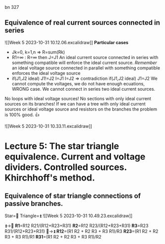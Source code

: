bn 327

## Equivalence of real current sources connected in series
![[Week 5 2023-10-31 10.12.06.excalidraw]]
**Particular cases**
* Jk=0, k=1,n => R=sum(Rk)
* R1=∞ : R=∞ 
	then J=J1
An ideal current source connected in series with something compatible will enforce the ideal current source.
*Remember* an ideal voltage source connected in parallel with something compatible enforces the ideal voltage source
* if(J1,J2 ideal) J1!=J2
	I=J1
	I=J2
	=> contradiction
	if(J1,J2 ideal) J1=J2
	We cannot compute the voltages, we do not have enough ecuations, WRONG case.
	We cannot connect in series two ideal current sources.

No loops with ideal voltage sources!
No sections with only ideal current sources on its branches!
If we can have a tree with only ideal current sources or ideal voltage source and resistors on the branches the problem is 100% good. 👍 

![[Week 5 2023-10-31 10.33.11.excalidraw]]

# Lecture 5: The star triangle equivalence. Current and voltage dividers. Controlled sources. Khirchhoff's method.

## Equivalence of star triangle connections of passive branches.
Star=🔼
Triangle=⏫️
![[Week 5 2023-10-31 10.49.23.excalidraw]]

⏫️->🔼
	**R1**=R12 R21/(R12+R23+R31)
	**R2**=R12 R23/(R12+R23+R31)
	**R3**=R23 R31/(R12+R23+R31)
🔼->⏫️
	**R12**=(R1 R2 + R2 R3 + R3 R1)/R3
	**R23**=(R1 R2 + R2 R3 + R3 R1)/R1
	**R31**=(R1 R2 + R2 R3 + R3 R1)/R2
